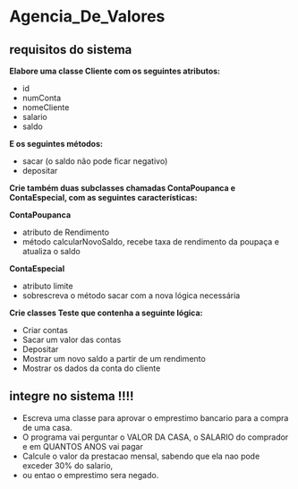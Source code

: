 # Agencia_De_Valores

## requisitos do sistema 

**Elabore uma classe Cliente com os seguintes atributos:** 
* id
* numConta
* nomeCliente
* salario
* saldo 

**E os seguintes métodos:**
* sacar (o saldo não pode ficar negativo)
* depositar

**Crie também duas subclasses chamadas ContaPoupanca e ContaEspecial, com as
seguintes características:**

**ContaPoupanca**
* atributo de Rendimento
* método calcularNovoSaldo, recebe taxa de rendimento da poupaça e
  atualiza o saldo

**ContaEspecial**
* atributo limite
* sobrescreva o método sacar com a nova lógica necessária


**Crie classes Teste que contenha a seguinte lógica:**
* Criar contas
* Sacar um valor das contas
* Depositar
* Mostrar um novo saldo a partir de um rendimento
* Mostrar os dados da conta do cliente


## integre no sistema !!!!


*  Escreva uma classe para aprovar o emprestimo bancario para a  compra de uma casa.
*  O programa vai perguntar o VALOR DA CASA, o SALARIO do comprador e em QUANTOS ANOS vai pagar
*  Calcule o valor da prestacao mensal, sabendo que ela nao pode exceder 30% do salario,
*  ou entao o emprestimo sera negado.
